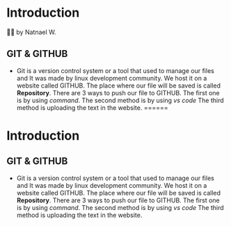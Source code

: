 # Introduction
✍🏻 by Natnael W.
## GIT & GITHUB


- Git is a version control system or a tool that used to manage our files and It was made by linux development community. We host it on a website called GITHUB. The place where our file will be saved is called **Repository**. There are 3 ways to push our file to GITHUB. The first one is by using *command*. The second method is by using *vs code* The third method is uploading the text in the website.
======
# Introduction 
 ## GIT & GITHUB


- Git is a version control system or a tool that used to manage our files and It was made by linux development community. We host it on a website called GITHUB. The place where our file will be saved is called **Repository**. There are 3 ways to push our file to GITHUB. The first one is by using *command*. The second method is by using *vs code* The third method is uploading the text in the website.
